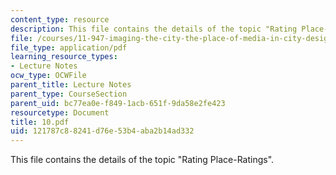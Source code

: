 ```yaml
---
content_type: resource
description: This file contains the details of the topic "Rating Place-Ratings".
file: /courses/11-947-imaging-the-city-the-place-of-media-in-city-design-and-development-fall-1998/121787c88241d76e53b4aba2b14ad332_10.pdf
file_type: application/pdf
learning_resource_types:
- Lecture Notes
ocw_type: OCWFile
parent_title: Lecture Notes
parent_type: CourseSection
parent_uid: bc77ea0e-f849-1acb-651f-9da58e2fe423
resourcetype: Document
title: 10.pdf
uid: 121787c8-8241-d76e-53b4-aba2b14ad332
---
```

This file contains the details of the topic "Rating Place-Ratings".

